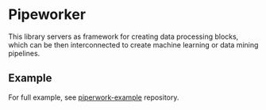 # Pipeworker

This library servers as framework for creating data processing blocks, which can be then interconnected to create machine learning or data mining pipelines.

## Example

For full example, see [piperwork-example]() repository.



